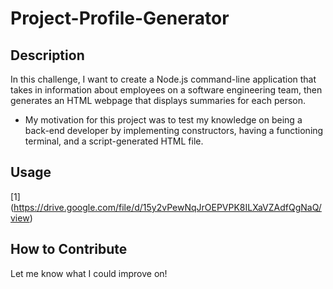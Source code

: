 # Project-Profile-Generator

## Description

In this challenge, I want to create a Node.js command-line application that takes in information about employees on a software engineering team, then generates an HTML webpage that displays summaries for each person.

- My motivation for this project was to test my knowledge on being a back-end developer by implementing constructors, having a functioning terminal, and a script-generated HTML file. 



## Usage

[1] (https://drive.google.com/file/d/15y2vPewNqJrOEPVPK8ILXaVZAdfQgNaQ/view)

## How to Contribute

Let me know what I could improve on!